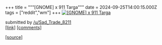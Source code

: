 +++
title = """[GNOME] x 911 Targa"""
date = 2024-09-25T14:00:15.000Z
tags = ["reddit","wm"]
+++
[![[GNOME] x 911 Targa](https://a.thumbs.redditmedia.com/40O6ShrD5K_CcilnfHm-oRSAoBlvmxbM30Rsq3Yhgq4.jpg "[GNOME] x 911 Targa")](https://www.reddit.com/r/unixporn/comments/1fp55b6/gnome_x_911_targa/)

submitted by [/u/Sad\_Trade\_8211](https://www.reddit.com/user/Sad_Trade_8211)  
[\[link\]](https://www.reddit.com/gallery/1fp55b6) [\[comments\]](https://www.reddit.com/r/unixporn/comments/1fp55b6/gnome_x_911_targa/)

[[source]](https://www.reddit.com/r/unixporn/comments/1fp55b6/gnome_x_911_targa/)
